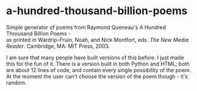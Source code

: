 # a-hundred-thousand-billion-poems
Simple generator of poems from Raymond Queneau's A Hundred Throusand Billion Poems -  
as printed in Wardrip-Fruin, Noah, and Nick Montfort, eds. *The New Media Reader*. Cambridge, MA: MIT Press, 2003.

I am sure that many people have built versions of this before. I just made this for the fun of it. There is a version built in both Python and HTML; both are about 12 lines of code, and contain every single possibility of the poem. At the moment the user can't choose the version of the poem though - it's random.
